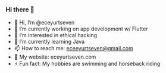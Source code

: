 ### Hi there 👋

- 🥂 Hi, I’m @eceyurtseven
- 🔭 I’m currently working on app development w/ Flutter
- 👀 I’m interested in ethical hacking
- 🌱 I’m currently learning Java
- 📫 How to reach me: eceeyurtseven@gmail.com
- 🚀 My website: eceyurtseven.com
- ⚡️ Fun fact: My hobbies are swimming and horseback riding

<!--
**eceyurtseven/eceyurtseven** is a ✨ _special_ ✨ repository because its `README.md` (this file) appears on your GitHub profile.
-->
